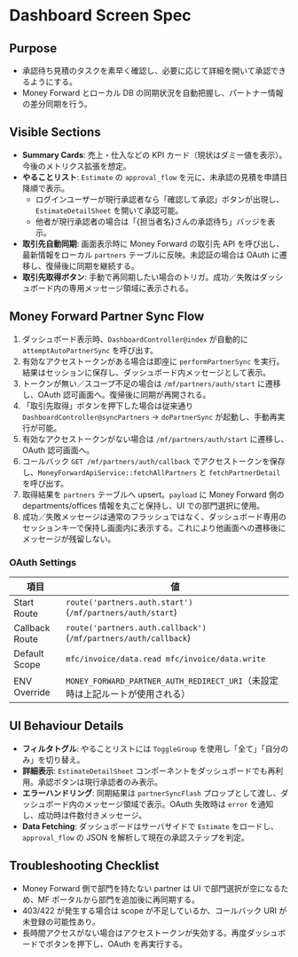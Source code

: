 # Dashboard Screen Spec

## Purpose
- 承認待ち見積のタスクを素早く確認し、必要に応じて詳細を開いて承認できるようにする。
- Money Forward とローカル DB の同期状況を自動把握し、パートナー情報の差分同期を行う。

## Visible Sections
- **Summary Cards**: 売上・仕入などの KPI カード（現状はダミー値を表示）。今後のメトリクス拡張を想定。
- **やることリスト**: `Estimate` の `approval_flow` を元に、未承認の見積を申請日降順で表示。
  - ログインユーザーが現行承認者なら「確認して承認」ボタンが出現し、`EstimateDetailSheet` を開いて承認可能。
  - 他者が現行承認者の場合は「{担当者名}さんの承認待ち」バッジを表示。
- **取引先自動同期**: 画面表示時に Money Forward の取引先 API を呼び出し、最新情報をローカル `partners` テーブルに反映。未認証の場合は OAuth に遷移し、復帰後に同期を継続する。
- **取引先取得ボタン**: 手動で再同期したい場合のトリガ。成功／失敗はダッシュボード内の専用メッセージ領域に表示される。

## Money Forward Partner Sync Flow
1. ダッシュボード表示時、`DashboardController@index` が自動的に `attemptAutoPartnerSync` を呼び出す。
2. 有効なアクセストークンがある場合は即座に `performPartnerSync` を実行。結果はセッションに保存し、ダッシュボード内メッセージとして表示。
3. トークンが無い／スコープ不足の場合は `/mf/partners/auth/start` に遷移し、OAuth 認可画面へ。復帰後に同期が再開される。
4. 「取引先取得」ボタンを押下した場合は従来通り `DashboardController@syncPartners` → `doPartnerSync` が起動し、手動再実行が可能。
2. 有効なアクセストークンがない場合は `/mf/partners/auth/start` に遷移し、OAuth 認可画面へ。
3. コールバック `GET /mf/partners/auth/callback` でアクセストークンを保存し、`MoneyForwardApiService::fetchAllPartners` と `fetchPartnerDetail` を呼び出す。
5. 取得結果を `partners` テーブルへ upsert。`payload` に Money Forward 側の departments/offices 情報を丸ごと保持し、UI での部門選択に使用。
6. 成功／失敗メッセージは通常のフラッシュではなく、ダッシュボード専用のセッションキーで保持し画面内に表示する。これにより他画面への遷移後にメッセージが残留しない。

### OAuth Settings
| 項目 | 値 |
| --- | --- |
| Start Route | `route('partners.auth.start')` (`/mf/partners/auth/start`) |
| Callback Route | `route('partners.auth.callback')` (`/mf/partners/auth/callback`) |
| Default Scope | `mfc/invoice/data.read mfc/invoice/data.write` |
| ENV Override | `MONEY_FORWARD_PARTNER_AUTH_REDIRECT_URI`（未設定時は上記ルートが使用される） |

## UI Behaviour Details
- **フィルタトグル**: やることリストには `ToggleGroup` を使用し「全て」「自分のみ」を切り替え。
- **詳細表示**: `EstimateDetailSheet` コンポーネントをダッシュボードでも再利用。承認ボタンは現行承認者のみ表示。
- **エラーハンドリング**: 同期結果は `partnerSyncFlash` プロップとして渡し、ダッシュボード内のメッセージ領域で表示。OAuth 失敗時は `error` を通知し、成功時は件数付きメッセージ。
- **Data Fetching**: ダッシュボードはサーバサイドで `Estimate` をロードし、`approval_flow` の JSON を解析して現在の承認ステップを判定。

## Troubleshooting Checklist
- Money Forward 側で部門を持たない partner は UI で部門選択が空になるため、MF ポータルから部門を追加後に再同期する。
- 403/422 が発生する場合は scope が不足しているか、コールバック URI が未登録の可能性あり。
- 長時間アクセスがない場合はアクセストークンが失効する。再度ダッシュボードでボタンを押下し、OAuth を再実行する。
